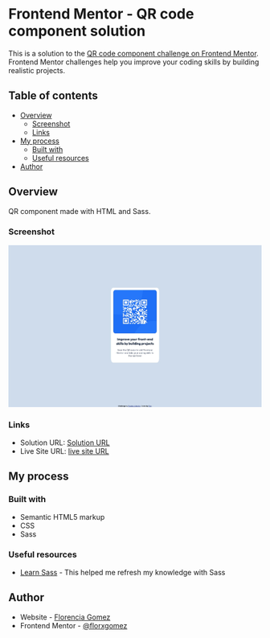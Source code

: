 # Frontend Mentor - QR code component solution

This is a solution to the [QR code component challenge on Frontend Mentor](https://www.frontendmentor.io/challenges/qr-code-component-iux_sIO_H). Frontend Mentor challenges help you improve your coding skills by building realistic projects.

## Table of contents

- [Overview](#overview)
  - [Screenshot](#screenshot)
  - [Links](#links)
- [My process](#my-process)
  - [Built with](#built-with)
  - [Useful resources](#useful-resources)
- [Author](#author)

## Overview

QR component made with HTML and Sass.

### Screenshot

![](./images/Frontend%20Mentor%20_%20QR%20code%20component.jpeg)

### Links

- Solution URL: [Solution URL](https://github.com/florxgomez/fm-qr-code-component)
- Live Site URL: [live site URL](https://florxgomez.github.io/fm-qr-code-component/)

## My process

### Built with

- Semantic HTML5 markup
- CSS
- Sass

### Useful resources

- [Learn Sass](https://sass-lang.com/guide/) - This helped me refresh my knowledge with Sass

## Author

- Website - [Florencia Gomez](https://florencia-gomez.netlify.app/)
- Frontend Mentor - [@florxgomez](https://www.frontendmentor.io/profile/florxgomez)
